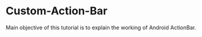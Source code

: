 Custom-Action-Bar
=================

 Main objective of this tutorial is to explain the working of Android ActionBar.
